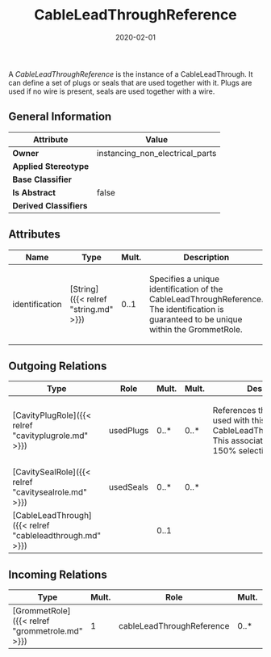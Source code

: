 ﻿---
title: CableLeadThroughReference
toc: false
type: specs
date: "2020-02-01"
draft: false
specification: VEC
version: 1.2.0
documentType: "Recommendation"
elementType: Class
classes:
  - CableLeadThroughReference
menu_name: vec-1.2.0
---
<p> A <i>CableLeadThroughReference</i> is the instance of a CableLeadThrough. It can define a set of plugs or seals that are used together with it. Plugs are used if no wire is present, seals are used together with a wire.      </p>

## General Information

| Attribute               | Value |
|-------------------------|-------|
| **Owner**               | instancing_non_electrical_parts |
| **Applied Stereotype**  |   |
| **Base Classifier**     |   |
| **Is Abstract**         | false |
| **Derived Classifiers** |   |

## Attributes
|  Name  |  Type  |  Mult.  |  Description  |  Owning Classifier  |
|--------|--------|---------|---------------|--------------|
|identification | [String]({{< relref "string.md" >}}) | 0..1 | <p> Specifies a unique identification of the CableLeadThroughReference. The identification is guaranteed to be unique within the GrommetRole.      </p> | [CableLeadThroughReference]({{< relref "cableleadthroughreference.md" >}}) |

## Outgoing Relations
|    Type  |   Role   |   Mult.   |   Mult.   |   Description   |
|----------|----------|-----------|-----------|-----------------|
| [CavityPlugRole]({{< relref "cavityplugrole.md" >}}) | usedPlugs | 0..* | 0..* | <p> References the plugs that are used with this CableLeadThroughReference. This association might be a 150% selection.      </p> |
| [CavitySealRole]({{< relref "cavitysealrole.md" >}}) | usedSeals | 0..* | 0..* |  |
| [CableLeadThrough]({{< relref "cableleadthrough.md" >}}) |  | 0..1 |  |  |
##  Incoming Relations
|    Type  |   Mult.  |   Role    |   Mult.   |   Description  |
|----------|----------|-----------|-----------|----------------|
| [GrommetRole]({{< relref "grommetrole.md" >}}) | 1 | cableLeadThroughReference | 0..* |  |
